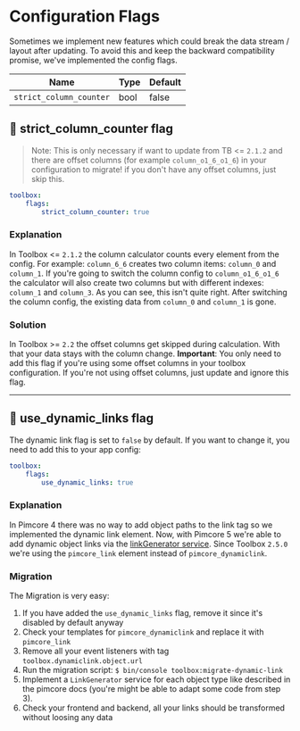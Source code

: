# Configuration Flags

Sometimes we implement new features which could break the data stream / layout after updating. 
To avoid this and keep the backward compatibility promise, we've implemented the config flags.

| Name | Type | Default
|------|------|------------|
| `strict_column_counter` | bool | false |

## 🚩 strict_column_counter flag

> Note: This is only necessary if want to update from TB <= `2.1.2` and there are offset columns (for example `column_o1_6_o1_6`) in your configuration to migrate!
> if you don't have any offset columns, just skip this.

```yaml
toolbox:
    flags:
        strict_column_counter: true
```

### Explanation
In Toolbox <= `2.1.2` the column calculator counts every element from the config. For example: `column_6_6` creates two column items: `column_0` and `column_1`.
If you're going to switch the column config to `column_o1_6_o1_6` the calculator will also create two columns but with different indexes: `column_1` and `column_3`.
As you can see, this isn't quite right. After switching the column config, the existing data from `column_0` and `column_1` is gone. 

### Solution
In Toolbox >= `2.2` the offset columns get skipped during calculation. With that your data stays with the column change. 
**Important**: You only need to add this flag if you're using some offset columns in your toolbox configuration. If you're not using offset columns, just update and ignore this flag.

***

## 🚩 use_dynamic_links flag
The dynamic link flag is set to `false` by default. If you want to change it, you need to add this to your app config:

```yaml
toolbox:
    flags:
        use_dynamic_links: true
```

### Explanation
In Pimcore 4 there was no way to add object paths to the link tag so we implemented the dynamic link element.
Now, with Pimcore 5 we're able to add dynamic object links via the  [linkGenerator service](https://pimcore.com/docs/5.x/Development_Documentation/Objects/Object_Classes/Class_Settings/Link_Generator.html).
Since Toolbox `2.5.0` we're using the `pimcore_link` element instead of `pimcore_dynamiclink`.

### Migration
The Migration is very easy:

1. If you have added the `use_dynamic_links` flag, remove it since it's disabled by default anyway
2. Check your templates for `pimcore_dynamiclink` and replace it with `pimcore_link`
3. Remove all your event listeners with tag `toolbox.dynamiclink.object.url`
3. Run the migration script: `$ bin/console toolbox:migrate-dynamic-link`
4. Implement a `LinkGenerator` service for each object type like described in the pimcore docs (you're might be able to adapt some code from step 3).
4. Check your frontend and backend, all your links should be transformed without loosing any data